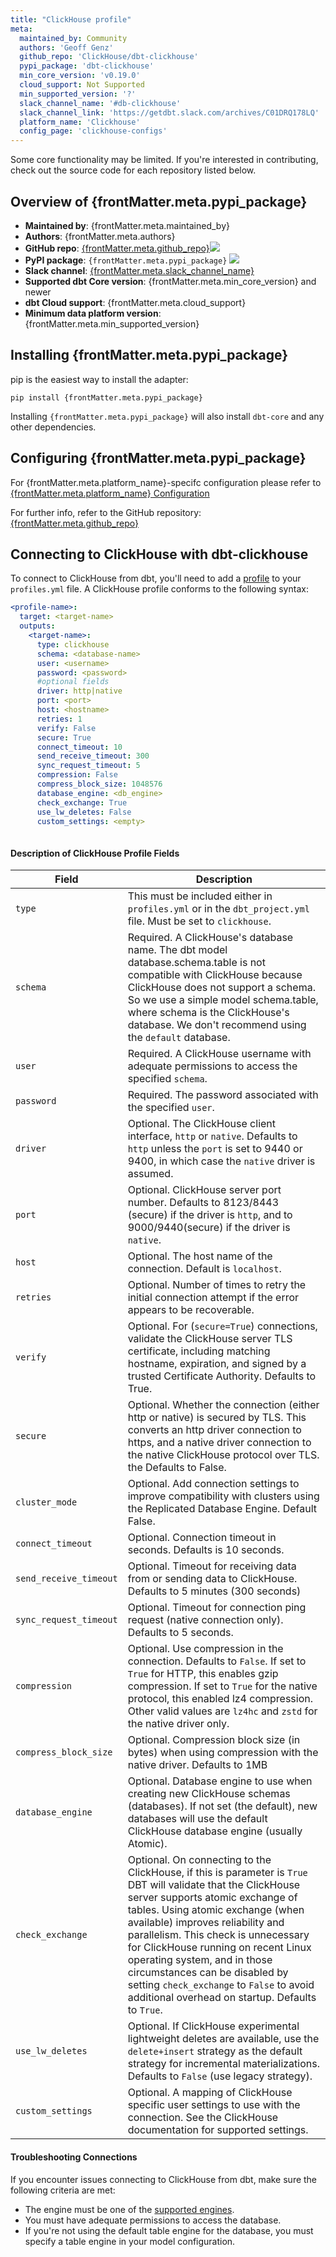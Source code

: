 ```yaml
---
title: "ClickHouse profile"
meta:
  maintained_by: Community
  authors: 'Geoff Genz'
  github_repo: 'ClickHouse/dbt-clickhouse'
  pypi_package: 'dbt-clickhouse'
  min_core_version: 'v0.19.0'
  cloud_support: Not Supported
  min_supported_version: '?'
  slack_channel_name: '#db-clickhouse'
  slack_channel_link: 'https://getdbt.slack.com/archives/C01DRQ178LQ'
  platform_name: 'Clickhouse'
  config_page: 'clickhouse-configs'
---
```


Some core functionality may be limited. If you're interested in contributing, check out the source code for each repository listed below.


<h2> Overview of {frontMatter.meta.pypi_package} </h2>

<ul>
    <li><strong>Maintained by</strong>: {frontMatter.meta.maintained_by}</li>
    <li><strong>Authors</strong>: {frontMatter.meta.authors}</li>
    <li><strong>GitHub repo</strong>: <a href={`https://github.com/${frontMatter.meta.github_repo}`}>{frontMatter.meta.github_repo}</a><a href={`https://github.com/${frontMatter.meta.github_repo}`}><img src={`https://img.shields.io/github/stars/${frontMatter.meta.github_repo}?style=for-the-badge`}/></a></li>
    <li><strong>PyPI package</strong>: <code>{frontMatter.meta.pypi_package}</code> <a href={`https://badge.fury.io/py/${frontMatter.meta.pypi_package}`}><img src={`https://badge.fury.io/py/${frontMatter.meta.pypi_package}.svg`}/></a></li>
    <li><strong>Slack channel</strong>: <a href={frontMatter.meta.slack_channel_link}>{frontMatter.meta.slack_channel_name}</a></li>
    <li><strong>Supported dbt Core version</strong>: {frontMatter.meta.min_core_version} and newer</li>
    <li><strong>dbt Cloud support</strong>: {frontMatter.meta.cloud_support}</li>
    <li><strong>Minimum data platform version</strong>: {frontMatter.meta.min_supported_version}</li>
    </ul>


<h2> Installing {frontMatter.meta.pypi_package} </h2>

pip is the easiest way to install the adapter:

<code>pip install {frontMatter.meta.pypi_package}</code>

<p>Installing <code>{frontMatter.meta.pypi_package}</code> will also install <code>dbt-core</code> and any other dependencies.</p>

<h2> Configuring {frontMatter.meta.pypi_package} </h2>

<p>For {frontMatter.meta.platform_name}-specifc configuration please refer to <a href={frontMatter.meta.config_page}>{frontMatter.meta.platform_name} Configuration</a> </p>

<p>For further info, refer to the GitHub repository: <a href={`https://github.com/${frontMatter.meta.github_repo}`}>{frontMatter.meta.github_repo}</a></p>

## Connecting to ClickHouse with **dbt-clickhouse**

To connect to ClickHouse from dbt, you'll need to add a [profile](https://docs.getdbt.com/docs/core/connection-profiles) to your `profiles.yml` file. A ClickHouse profile conforms to the following syntax:

<File name='profiles.yml'>

```yaml
<profile-name>:
  target: <target-name>
  outputs:
    <target-name>:
      type: clickhouse
      schema: <database-name>
      user: <username>
      password: <password>
      #optional fields
      driver: http|native
      port: <port>
      host: <hostname>
      retries: 1
      verify: False
      secure: True
      connect_timeout: 10
      send_receive_timeout: 300
      sync_request_timeout: 5
      compression: False
      compress_block_size: 1048576
      database_engine: <db_engine>
      check_exchange: True
      use_lw_deletes: False
      custom_settings: <empty>
      
```

</File>

#### Description of ClickHouse Profile Fields


| Field                  | Description                                                                                                                                                                                                                                                                                                                                                                                                                                                                  |
|------------------------|------------------------------------------------------------------------------------------------------------------------------------------------------------------------------------------------------------------------------------------------------------------------------------------------------------------------------------------------------------------------------------------------------------------------------------------------------------------------------|
| `type`                 | This must be included either in `profiles.yml` or in the `dbt_project.yml` file. Must be set to `clickhouse`.                                                                                                                                                                                                                                                                                                                                                                |
| `schema`               | Required. A ClickHouse's database name. The dbt model database.schema.table is not compatible with ClickHouse because ClickHouse does not support a schema. So we use a simple model schema.table, where schema is the ClickHouse's database. We don't recommend using the `default` database.                                                                                                                                                                               |
| `user`                 | Required. A ClickHouse username with adequate permissions to access the specified `schema`.                                                                                                                                                                                                                                                                                                                                                                                  |
| `password`             | Required. The password associated with the specified `user`.                                                                                                                                                                                                                                                                                                                                                                                                                 |
| `driver`               | Optional. The ClickHouse client interface, `http` or `native`.  Defaults to `http` unless the `port` is set to 9440 or 9400, in which case the `native` driver is assumed.                                                                                                                                                                                                                                                                                                   |
| `port`                 | Optional. ClickHouse server port number.  Defaults to 8123/8443 (secure) if the driver is `http`, and to 9000/9440(secure) if the driver is `native`.                                                                                                                                                                                                                                                                                                                        |
| `host`                 | Optional. The host name of the connection. Default is `localhost`.                                                                                                                                                                                                                                                                                                                                                                                                           |
| `retries`              | Optional. Number of times to retry the initial connection attempt if the error appears to be recoverable.                                                                                                                                                                                                                                                                                                                                                                    |
| `verify`               | Optional. For (`secure=True`) connections, validate the ClickHouse server TLS certificate, including matching hostname, expiration, and signed by a trusted Certificate Authority. Defaults to True.                                                                                                                                                                                                                                                                         |
| `secure`               | Optional. Whether the connection (either http or native) is secured by TLS.  This converts an http driver connection to https, and a native driver connection to the native ClickHouse protocol over TLS.  the Defaults to False.                                                                                                                                                                                                                                            |
| `cluster_mode`         | Optional. Add connection settings to improve compatibility with clusters using the Replicated Database Engine. Default False.                                                                                                                                                                                                                                                                                                                                                |
| `connect_timeout`      | Optional. Connection timeout in seconds. Defaults is 10 seconds.                                                                                                                                                                                                                                                                                                                                                                                                             |
| `send_receive_timeout` | Optional. Timeout for receiving data from or sending data to ClickHouse.  Defaults to 5 minutes (300 seconds)                                                                                                                                                                                                                                                                                                                                                                |
| `sync_request_timeout` | Optional. Timeout for connection ping request (native connection only).  Defaults to 5 seconds.                                                                                                                                                                                                                                                                                                                                                                              |
| `compression`          | Optional. Use compression in the connection.  Defaults to `False`.  If set to `True` for HTTP, this enables gzip compression.  If set to `True` for the native protocol, this enabled lz4 compression.  Other valid values are `lz4hc` and `zstd` for the native driver only.                                                                                                                                                                                                |
| `compress_block_size`  | Optional. Compression block size (in bytes) when using compression with the native driver.  Defaults to 1MB                                                                                                                                                                                                                                                                                                                                                                  |
| `database_engine`      | Optional. Database engine to use when creating new ClickHouse schemas (databases).  If not set (the default), new databases will use the default ClickHouse database engine (usually Atomic).                                                                                                                                                                                                                                                                                |
| `check_exchange`       | Optional. On connecting to the ClickHouse, if this is parameter is `True` DBT will validate that the ClickHouse server supports atomic exchange of tables.  Using atomic exchange (when available) improves reliability and parallelism.  This check is unnecessary for ClickHouse running on recent Linux operating system, and in those circumstances can be disabled by setting `check_exchange` to `False` to avoid additional overhead on startup.  Defaults to `True`. |
| `use_lw_deletes`       | Optional. If ClickHouse experimental lightweight deletes are available, use the `delete+insert` strategy as the default strategy for incremental materializations.  Defaults to `False` (use legacy strategy).                                                                                                                                                                                                                                                               |
| `custom_settings`      | Optional. A mapping of ClickHouse specific user settings to use with the connection.  See the ClickHouse documentation for supported settings.                                                                                                                                                                                                                                                                                                                               |

#### Troubleshooting Connections

If you encounter issues connecting to ClickHouse from dbt, make sure the following criteria are met:
- The engine must be one of the [supported engines](clickhouse-configs#supported-table-engines).
- You must have adequate permissions to access the database.
- If you're not using the default table engine for the database, you must specify a table engine in your model configuration.

